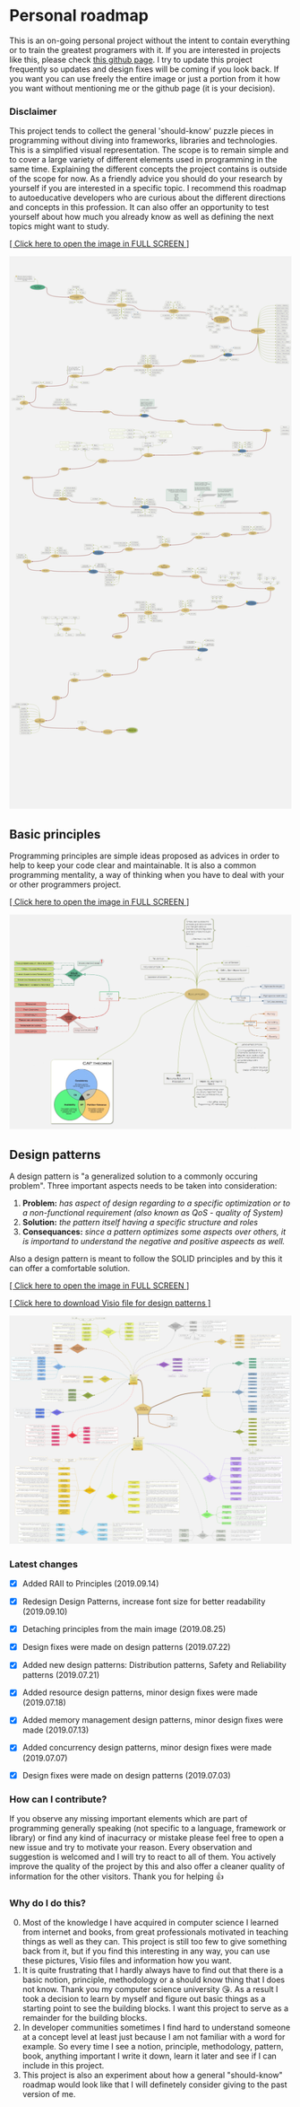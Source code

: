 # Personal roadmap

This is an on-going personal project without the intent to contain everything or to train the greatest programers with it. If you are interested in projects like this, please check [this github page](https://github.com/kamranahmedse/developer-roadmap). I try to update this project frequently so updates and design fixes will be coming if you look back. If you want you can use freely the entire image or just a portion from it how you want without mentioning me or the github page (it is your decision).

### Disclaimer
This project tends to collect the general 'should-know' puzzle pieces in programming without diving into frameworks, libraries and technologies. This is a simplified visual representation. The scope is to remain simple and to cover a large variety of different elements used in programming in the same time. Explaining the different concepts the project contains is outside of the scope for now. As a friendly advice you should do your research by yourself if you are interested in a specific topic. I recommend this roadmap to autoeducative developers who are curious about the different directions and concepts in this profession. It can also offer an opportunity to test yourself about how much you already know as well as defining the next topics might want to study.

[[ Click here to open the image in FULL SCREEN ]](https://raw.githubusercontent.com/CyberDani/personal-roadmap/master/ProgrammingRoadMap.png)

![ProgrammingRoadMap.png](ProgrammingRoadMap.png)

## Basic principles

Programming principles are simple ideas proposed as advices in order to help to keep your code clear and maintainable. It is also a common programming mentality, a way of thinking when you have to deal with your or other programmers project.

[[ Click here to open the image in FULL SCREEN ]](https://raw.githubusercontent.com/CyberDani/personal-roadmap/master/Principles.png)

![ProgrammingRoadMap.png](Principles.png)

## Design patterns

A design pattern is "a generalized solution to a commonly occuring problem". Three important aspects needs to be taken into consideration: 
1. **Problem:** _has aspect of design regarding to a specific optimization or to a non-functional requirement (also known as QoS - quality of System)_
2. **Solution:** _the pattern itself having a specific structure and roles_
3. **Consequances:** _since a pattern optimizes some aspects over others, it is importand to understand the negative and positive aspeects as well._

Also a design pattern is meant to follow the SOLID principles and by this it can offer a comfortable solution.


[[ Click here to open the image in FULL SCREEN ]](https://raw.githubusercontent.com/CyberDani/personal-roadmap/master/DesignPatterns.png)

[[ Click here to download Visio file for design patterns ]](https://github.com/CyberDani/personal-roadmap/blob/master/patterns.vsdx)

![ProgrammingRoadMap.png](DesignPatterns.png)

### Latest changes

- [x] Added RAII to Principles (2019.09.14)
- [x] Redesign Design Patterns, increase font size for better readability (2019.09.10)
- [x] Detaching principles from the main image (2019.08.25)
- [x] Design fixes were made on design patterns (2019.07.22)
- [x] Added new design patterns: Distribution patterns, Safety and Reliability patterns (2019.07.21)
- [x] Added resource design patterns, minor design fixes were made (2019.07.18)
- [x] Added memory management design patterns, minor design fixes were made (2019.07.13)
- [x] Added concurrency design patterns, minor design fixes were made (2019.07.07)
- [x] Design fixes were made on design patterns (2019.07.03)


### How can I contribute?
If you observe any missing important elements which are part of programming generally speaking (not specific to a language, framework or library) or find any kind of inacurracy or mistake please feel free to open a new issue and try to motivate your reason. Every observation and suggestion is welcomed and I will try to react to all of them. You actively improve the quality of the project by this and also offer a cleaner quality of information for the other visitors. Thank you for helping :+1:

### Why do I do this?
0. Most of the knowledge I have acquired in computer science I learned from internet and books, from great professionals motivated in teaching things as well as they can. This project is still too few to give something back from it, but if you find this interesting in any way, you can use these pictures, Visio files and information how you want.
1. It is quite frustrating that I hardly always have to find out that there is a basic notion, principle, methodology or a should know thing that I does not know. Thank you my computer science university :kissing_heart:. As a result I took a decision to learn by myself and figure out basic things as a starting point to see the building blocks. I want this project to serve as a remainder for the building blocks.
2. In developer communities sometimes I find hard to understand someone at a concept level at least just because I am not familiar with a word for example. So every time I see a notion, principle, methodology, pattern, book, anything important I write it down, learn it later and see if I can include in this project.
3. This project is also an experiment about how a general "should-know" roadmap would look like that I will definetely consider giving to the past version of me.
